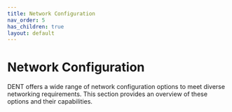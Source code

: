 ```yaml
---
title: Network Configuration
nav_order: 5
has_children: true
layout: default
---
```


# Network Configuration

DENT offers a wide range of network configuration options to meet diverse networking requirements. This section provides an overview of these options and their capabilities.
